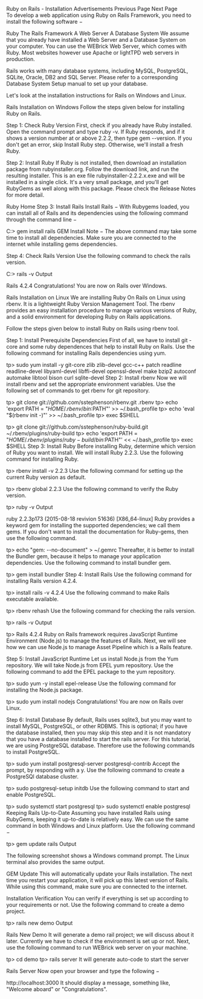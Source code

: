 

Ruby on Rails - Installation
Advertisements
 Previous Page Next Page  
To develop a web application using Ruby on Rails Framework, you need to install the following software −

Ruby
The Rails Framework
A Web Server
A Database System
We assume that you already have installed a Web Server and a Database System on your computer. You can use the WEBrick Web Server, which comes with Ruby. Most websites however use Apache or lightTPD web servers in production.

Rails works with many database systems, including MySQL, PostgreSQL, SQLite, Oracle, DB2 and SQL Server. Please refer to a corresponding Database System Setup manual to set up your database.

Let's look at the installation instructions for Rails on Windows and Linux.

Rails Installation on Windows
Follow the steps given below for installing Ruby on Rails.

Step 1: Check Ruby Version
First, check if you already have Ruby installed. Open the command prompt and type ruby -v. If Ruby responds, and if it shows a version number at or above 2.2.2, then type gem --version. If you don't get an error, skip Install Ruby step. Otherwise, we'll install a fresh Ruby.

Step 2: Install Ruby
If Ruby is not installed, then download an installation package from rubyinstaller.org. Follow the download link, and run the resulting installer. This is an exe file rubyinstaller-2.2.2.x.exe and will be installed in a single click. It's a very small package, and you'll get RubyGems as well along with this package. Please check the Release Notes for more detail.

Ruby Home
Step 3: Install Rails
Install Rails − With Rubygems loaded, you can install all of Rails and its dependencies using the following command through the command line −

C:\> gem install rails
GEM Install
Note − The above command may take some time to install all dependencies. Make sure you are connected to the internet while installing gems dependencies.

Step 4: Check Rails Version
Use the following command to check the rails version.

C:\> rails -v
Output

Rails 4.2.4
Congratulations! You are now on Rails over Windows.

Rails Installation on Linux
We are installing Ruby On Rails on Linux using rbenv. It is a lightweight Ruby Version Management Tool. The rbenv provides an easy installation procedure to manage various versions of Ruby, and a solid environment for developing Ruby on Rails applications.

Follow the steps given below to install Ruby on Rails using rbenv tool.

Step 1: Install Prerequisite Dependencies
First of all, we have to install git - core and some ruby dependences that help to install Ruby on Rails. Use the following command for installing Rails dependencies using yum.

tp> sudo yum install -y git-core zlib zlib-devel gcc-c++ patch readline readline-devel libyaml-devel libffi-devel openssl-devel make bzip2 autoconf automake libtool bison curl sqlite-devel
Step 2: Install rbenv
Now we will install rbenv and set the appropriate environment variables. Use the following set of commands to get rbenv for git repository.

tp> git clone git://github.com/sstephenson/rbenv.git .rbenv
tp> echo 'export PATH = "$HOME/.rbenv/bin:$PATH"' >> ~/.bash_profile
tp> echo 'eval "$(rbenv init -)"' >> ~/.bash_profile
tp> exec $SHELL

tp> git clone git://github.com/sstephenson/ruby-build.git ~/.rbenv/plugins/ruby-build
tp> echo 'export PATH = "$HOME/.rbenv/plugins/ruby-build/bin:$PATH"' << ~/.bash_profile
tp> exec $SHELL
Step 3: Install Ruby
Before installing Ruby, determine which version of Ruby you want to install. We will install Ruby 2.2.3. Use the following command for installing Ruby.

tp> rbenv install -v 2.2.3
Use the following command for setting up the current Ruby version as default.

tp> rbenv global 2.2.3
Use the following command to verify the Ruby version.

tp> ruby -v
Output

ruby 2.2.3p173 (2015-08-18 revivion 51636) [X86_64-linux]
Ruby provides a keyword gem for installing the supported dependencies; we call them gems. If you don't want to install the documentation for Ruby-gems, then use the following command.

tp> echo "gem: --no-document" > ~/.gemrc
Thereafter, it is better to install the Bundler gem, because it helps to manage your application dependencies. Use the following command to install bundler gem.

tp> gem install bundler
Step 4: Install Rails
Use the following command for installing Rails version 4.2.4.

tp> install rails -v 4.2.4
Use the following command to make Rails executable available.

tp> rbenv rehash
Use the following command for checking the rails version.

tp> rails -v
Output

tp> Rails 4.2.4
Ruby on Rails framework requires JavaScript Runtime Environment (Node.js) to manage the features of Rails. Next, we will see how we can use Node.js to manage Asset Pipeline which is a Rails feature.

Step 5: Install JavaScript Runtime
Let us install Node.js from the Yum repository. We will take Node.js from EPEL yum repository. Use the following command to add the EPEL package to the yum repository.

tp> sudo yum -y install epel-release
Use the following command for installing the Node.js package.

tp> sudo yum install nodejs
Congratulations! You are now on Rails over Linux.

Step 6: Install Database
By default, Rails uses sqlite3, but you may want to install MySQL, PostgreSQL, or other RDBMS. This is optional; if you have the database installed, then you may skip this step and it is not mandatory that you have a database installed to start the rails server. For this tutorial, we are using PostgreSQL database. Therefore use the following commands to install PostgreSQL.

tp> sudo yum install postgresql-server postgresql-contrib
Accept the prompt, by responding with a y. Use the following command to create a PostgreSQl database cluster.

tp> sudo postgresql-setup initdb
Use the following command to start and enable PostgreSQL.

tp> sudo systemctl start postgresql
tp> sudo systemctl enable postgresql
Keeping Rails Up-to-Date
Assuming you have installed Rails using RubyGems, keeping it up-to-date is relatively easy. We can use the same command in both Windows and Linux platform. Use the following command −

tp> gem update rails
Output

The following screenshot shows a Windows command prompt. The Linux terminal also provides the same output.

GEM Update
This will automatically update your Rails installation. The next time you restart your application, it will pick up this latest version of Rails. While using this command, make sure you are connected to the internet.

Installation Verification
You can verify if everything is set up according to your requirements or not. Use the following command to create a demo project.

tp> rails new demo
Output

Rails New Demo
It will generate a demo rail project; we will discuss about it later. Currently we have to check if the environment is set up or not. Next, use the following command to run WEBrick web server on your machine.

tp> cd demo
tp> rails server
It will generate auto-code to start the server

Rails Server
Now open your browser and type the following −

http://localhost:3000
It should display a message, something like, "Welcome aboard" or "Congratulations".
